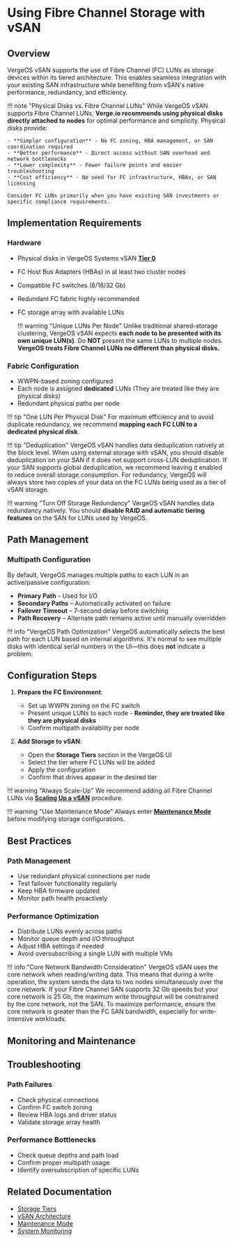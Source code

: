 # Using Fibre Channel Storage with vSAN

## Overview

VergeOS vSAN supports the use of Fibre Channel (FC) LUNs as storage devices within its tiered architecture. This enables seamless integration with your existing SAN infrastructure while benefiting from vSAN's native performance, redundancy, and efficiency.

!!! note "Physical Disks vs. Fibre Channel LUNs"
    While VergeOS vSAN supports Fibre Channel LUNs, **Verge.io recommends using physical disks directly attached to nodes** for optimal performance and simplicity. Physical disks provide:
    
    - **Simpler configuration** - No FC zoning, HBA management, or SAN coordination required
    - **Better performance** - Direct access without SAN overhead and network bottlenecks  
    - **Lower complexity** - Fewer failure points and easier troubleshooting
    - **Cost efficiency** - No need for FC infrastructure, HBAs, or SAN licensing
    
    Consider FC LUNs primarily when you have existing SAN investments or specific compliance requirements. 

## Implementation Requirements

### Hardware

- Physical disks in VergeOS Systems vSAN [**Tier 0**](/product-guide/storage/storage-tiers/#tier-0-metadata-tier)
- FC Host Bus Adapters (HBAs) in at least two cluster nodes  
- Compatible FC switches (8/16/32 Gb)  
- Redundant FC fabric highly recommended
- FC storage array with available LUNs

    !!! warning "Unique LUNs Per Node"
        Unlike traditional shared-storage clustering, VergeOS vSAN expects **each node to be presented with its own unique LUN(s)**. Do **NOT** present the same LUNs to multiple nodes. **VergeOS treats Fibre Channel LUNs no different than physical disks.**

### Fabric Configuration

- WWPN-based zoning configured  
- Each node is assigned **dedicated** LUNs (They are treated like they are physical disks)
- Redundant physical paths per node  

!!! tip "One LUN Per Physical Disk"
    For maximum efficiency and to avoid duplicate redundancy, we recommend **mapping each FC LUN to a dedicated physical disk**.

!!! tip "Deduplication"
    VergeOS vSAN handles data deduplication natively at the block level. When using external storage with vSAN, you should disable deduplication on your SAN if it does not support cross-LUN deduplication. If your SAN supports global deduplication, we recommend leaving it enabled to reduce overall storage consumption. For redundancy, VergeOS will always store two copies of your data on the FC LUNs being used as a tier of vSAN storage.

!!! warning "Turn Off Storage Redundancy"
    VergeOS vSAN handles data redundancy natively. You should **disable RAID and automatic tiering features** on the SAN for LUNs used by VergeOS.

## Path Management

### Multipath Configuration

By default, VergeOS manages multiple paths to each LUN in an active/passive configuration:

- **Primary Path** – Used for I/O  
- **Secondary Paths** – Automatically activated on failure  
- **Failover Timeout** – 7-second delay before switching  
- **Path Recovery** – Alternate path remains active until manually overridden

!!! info "VergeOS Path Optimization"
    VergeOS automatically selects the best path for each LUN based on internal algorithms. It's normal to see multiple disks with identical serial numbers in the UI—this does **not** indicate a problem.

## Configuration Steps

1. **Prepare the FC Environment**:
   - Set up WWPN zoning on the FC switch  
   - Present unique LUNs to each node - **Reminder, they are treated like they are physical disks**
   - Confirm multipath availability per node  

2. **Add Storage to vSAN**:
   - Open the **Storage Tiers** section in the VergeOS UI  
   - Select the tier where FC LUNs will be added  
   - Apply the configuration  
   - Confirm that drives appear in the desired tier

!!! warning "Always Scale-Up"
    We recommend adding all Fibre Channel LUNs via [**Scaling Up a vSAN**](/knowledge-base/scaling-up-a-vsan) procedure.

!!! warning "Use Maintenance Mode"
    Always enter [**Maintenance Mode**](/product-guide/system/maintenance-mode) before modifying storage configurations.

## Best Practices

### Path Management

- Use redundant physical connections per node  
- Test failover functionality regularly  
- Keep HBA firmware updated  
- Monitor path health proactively  

### Performance Optimization

- Distribute LUNs evenly across paths  
- Monitor queue depth and I/O throughput  
- Adjust HBA settings if needed  
- Avoid oversubscribing a single LUN with multiple VMs  

!!! info "Core Network Bandwidth Consideration"
    VergeOS vSAN uses the core network when reading/writing data. This means that during a write operation, the system sends the data to two nodes simultaneously over the core network.
    If your Fibre Channel SAN supports 32 Gb speeds but your core network is 25 Gb, the maximum write throughput will be constrained by the core network, not the SAN.
    To maximize performance, ensure the core network is greater than the FC SAN bandwidth, especially for write-intensive workloads.

## Monitoring and Maintenance

## Troubleshooting

### Path Failures

- Check physical connections  
- Confirm FC switch zoning  
- Review HBA logs and driver status  
- Validate storage array health  

### Performance Bottlenecks

- Check queue depths and path load  
- Confirm proper multipath usage  
- Identify oversubscription of specific LUNs  

## Related Documentation

- [Storage Tiers](/product-guide/storage/storage-tiers)  
- [vSAN Architecture](/product-guide/storage/vsan-architecture)  
- [Maintenance Mode](/product-guide/system/maintenance-mode)  
- [System Monitoring](/product-guide/system/subscriptions-overview)
